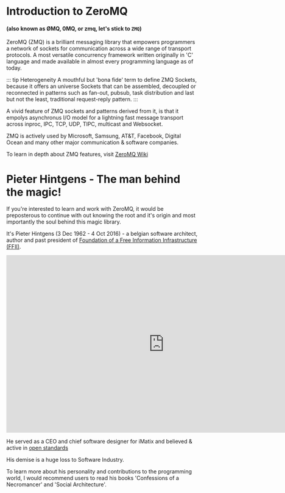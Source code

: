 # Introduction to ZeroMQ

#### (also known as ØMQ, 0MQ, or zmq, let's stick to `ZMQ`)

ZeroMQ (ZMQ) is a brilliant messaging library that empowers programmers a network of sockets for communication across a wide range of transport protocols. A most versatile concurrency framework written originally in 'C' language and made available in almost every programming language as of today. 

::: tip Heterogeneity 
A mouthful but 'bona fide' term to define ZMQ Sockets, because it offers an universe Sockets that can be assembled, decoupled or reconnected in patterns such as fan-out, pubsub, task distribution and last but not the least, traditional request-reply pattern.
:::

A vivid feature of ZMQ sockets and patterns derived from it, is that it empolys asynchronus I/O model for a lightning fast message transport across inproc, IPC, TCP, UDP, TIPC, multicast and Websocket. 

ZMQ is actively used by Microsoft, Samsung, AT&T, Facebook, Digital Ocean and many other major communication & software companies.

To learn in depth about ZMQ features, visit [ZeroMQ Wiki](http://wiki.zeromq.org/docs:features#:~:text=to%20choose%20from.-,Protocols,lingua%20franca%20of%20distributed%20computing.)

# Pieter Hintgens - The man behind the magic!



If you're interested to learn and work with ZeroMQ, it would be preposterous to continue with out knowing the root and it's origin and most importantly the soul behind this magic library.

It's Pieter Hintgens (3 Dec 1962 - 4 Oct 2016) - a belgian software architect, author and past president of [Foundation of a Free Information Infrastructure (FFII)](https://en.wikipedia.org/wiki/Foundation_for_a_Free_Information_Infrastructure). 

<iframe width="828" height="465" src="https://www.youtube.com/embed/0_dfrHxLOrc" title="YouTube video player" frameborder="0" allow="accelerometer; autoplay; clipboard-write; encrypted-media; gyroscope; picture-in-picture" allowfullscreen></iframe>

He served as a CEO and chief software designer for iMatix and believed & active in [open standards](https://en.wikipedia.org/wiki/Open_standard) 

His demise is a huge loss to Software Industry.

To learn more about his personality and contributions to the programming world, I would recommend users to read his books 'Confessions of a Necromancer' and 'Social Architecture'.

